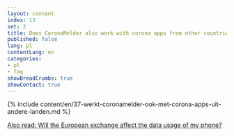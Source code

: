 ```yaml
---
layout: content
index: 13
set: 2
title: Does CoronaMelder also work with corona apps from other countries?
published: false
lang: pl
contentLang: en
categories:
- pl
- faq
showBreadCrumbs: true
showContact: true
---
```

{% include content/en/37-werkt-coronamelder-ook-met-corona-apps-uit-andere-landen.md %}

[Also read: Will the European exchange affect the data usage of my phone?](/pl/faq/38-heeft-de-europese-uitwisseling-gevolgen-voor-het-dataverbruik-van-mijn-telefoon/)
